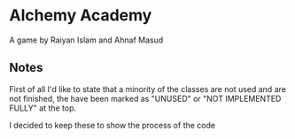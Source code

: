 # Alchemy Academy
A game by Raiyan Islam and Ahnaf Masud

## Notes

First of all I'd like to state that a minority of the classes are not used and are not finished, the have been marked as "UNUSED" or "NOT IMPLEMENTED FULLY" at the top.

I decided to keep these to show the process of the code